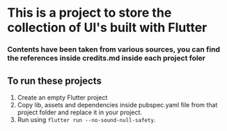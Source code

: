 # This is a project to store the collection of UI's built with Flutter 
### Contents have been taken from various sources, you can find the references inside credits.md inside each project foler

## To run these projects
1. Create an empty Flutter project
2. Copy lib, assets and dependencies inside pubspec.yaml file from that project folder and replace it in your project.
3. Run using ```flutter run --no-sound-null-safety```.
 
